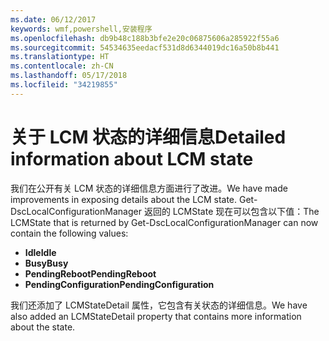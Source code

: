 ```yaml
---
ms.date: 06/12/2017
keywords: wmf,powershell,安装程序
ms.openlocfilehash: db9b48c188b3bfe2e20c06875606a285922f55a6
ms.sourcegitcommit: 54534635eedacf531d8d6344019dc16a50b8b441
ms.translationtype: HT
ms.contentlocale: zh-CN
ms.lasthandoff: 05/17/2018
ms.locfileid: "34219855"
---
```

# <a name="detailed-information-about-lcm-state"></a><span data-ttu-id="f817b-102">关于 LCM 状态的详细信息</span><span class="sxs-lookup"><span data-stu-id="f817b-102">Detailed information about LCM state</span></span>

<span data-ttu-id="f817b-103">我们在公开有关 LCM 状态的详细信息方面进行了改进。</span><span class="sxs-lookup"><span data-stu-id="f817b-103">We have made improvements in exposing details about the LCM state.</span></span> <span data-ttu-id="f817b-104">Get-DscLocalConfigurationManager 返回的 LCMState 现在可以包含以下值：</span><span class="sxs-lookup"><span data-stu-id="f817b-104">The LCMState that is returned by Get-DscLocalConfigurationManager can now contain the following values:</span></span>

* <span data-ttu-id="f817b-105">**Idle**</span><span class="sxs-lookup"><span data-stu-id="f817b-105">**Idle**</span></span>
* <span data-ttu-id="f817b-106">**Busy**</span><span class="sxs-lookup"><span data-stu-id="f817b-106">**Busy**</span></span>
* <span data-ttu-id="f817b-107">**PendingReboot**</span><span class="sxs-lookup"><span data-stu-id="f817b-107">**PendingReboot**</span></span>
* <span data-ttu-id="f817b-108">**PendingConfiguration**</span><span class="sxs-lookup"><span data-stu-id="f817b-108">**PendingConfiguration**</span></span>

<span data-ttu-id="f817b-109">我们还添加了 LCMStateDetail 属性，它包含有关状态的详细信息。</span><span class="sxs-lookup"><span data-stu-id="f817b-109">We have also added an LCMStateDetail property that contains more information about the state.</span></span>
